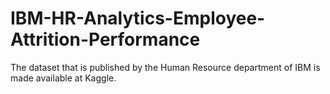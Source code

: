 # IBM-HR-Analytics-Employee-Attrition-Performance
The dataset that is published by the Human Resource department of IBM is made available at Kaggle. 
